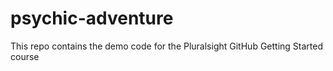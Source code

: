 # psychic-adventure
This repo contains the demo code for the Pluralsight GitHub Getting Started course
